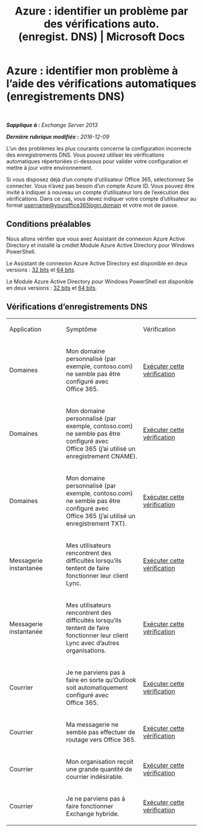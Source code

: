 ﻿---
title: 'Azure : identifier un problème par des vérifications auto. (enregist. DNS) | Microsoft Docs'
TOCTitle: 'Azure : identifier mon problème à l’aide des vérifications automatiques (enregistrements DNS)'
ms:assetid: 1ef42cde-4df4-401a-b8f2-494630996ca8
ms:mtpsurl: https://technet.microsoft.com/fr-fr/library/Dn793619(v=EXCHG.150)
ms:contentKeyID: 62629989
ms.date: 05/23/2018
mtps_version: v=EXCHG.150
ms.translationtype: MT
---

# Azure : identifier mon problème à l’aide des vérifications automatiques (enregistrements DNS)

 

_**Sapplique à :** Exchange Server 2013_

_**Dernière rubrique modifiée :** 2016-12-09_

L’un des problèmes les plus courants concerne la configuration incorrecte des enregistrements DNS. Vous pouvez utiliser les vérifications automatiques répertoriées ci-dessous pour valider votre configuration et mettre à jour votre environnement.

Si vous disposez déjà d’un compte d’utilisateur Office 365, sélectionnez Se connecter. Vous n’avez pas besoin d’un compte Azure ID. Vous pouvez être invité à indiquer à nouveau un compte d’utilisateur lors de l’exécution des vérifications. Dans ce cas, vous devez indiquer votre compte d’utilisateur au format username@youroffice365login.domain et votre mot de passe.

## Conditions préalables

Nous allons vérifier que vous avez Assistant de connexion Azure Active Directory et installé la cmdlet Module Azure Active Directory pour Windows PowerShell.

Le Assistant de connexion Azure Active Directory est disponible en deux versions : [32 bits](https://go.microsoft.com/fwlink/?linkid=286261) et [64 bits](https://go.microsoft.com/fwlink/?linkid=286262).

Le Module Azure Active Directory pour Windows PowerShell est disponible en deux versions : [32 bits](https://go.microsoft.com/fwlink/?linkid=286258) et [64 bits](https://go.microsoft.com/fwlink/?linkid=286259).

## Vérifications d’enregistrements DNS


<table>
<colgroup>
<col style="width: 33%" />
<col style="width: 33%" />
<col style="width: 33%" />
</colgroup>
<tbody>
<tr class="odd">
<td><p>Application</p></td>
<td><p>Symptôme</p></td>
<td><p>Vérification</p></td>
</tr>
<tr class="even">
<td><p>Domaines</p></td>
<td><p>Mon domaine personnalisé (par exemple, contoso.com) ne semble pas être configuré avec Office 365.</p></td>
<td><p><a href="https://go.microsoft.com/?linkid=9834905">Exécuter cette vérification</a></p></td>
</tr>
<tr class="odd">
<td><p>Domaines</p></td>
<td><p>Mon domaine personnalisé (par exemple, contoso.com) ne semble pas être configuré avec Office 365 (j’ai utilisé un enregistrement CNAME).</p></td>
<td><p><a href="https://go.microsoft.com/?linkid=9834905">Exécuter cette vérification</a></p></td>
</tr>
<tr class="even">
<td><p>Domaines</p></td>
<td><p>Mon domaine personnalisé (par exemple, contoso.com) ne semble pas être configuré avec Office 365 (j’ai utilisé un enregistrement TXT).</p></td>
<td><p><a href="https://go.microsoft.com/?linkid=9834905">Exécuter cette vérification</a></p></td>
</tr>
<tr class="odd">
<td><p>Messagerie instantanée</p></td>
<td><p>Mes utilisateurs rencontrent des difficultés lorsqu’ils tentent de faire fonctionner leur client Lync.</p></td>
<td><p><a href="https://go.microsoft.com/?linkid=9834901">Exécuter cette vérification</a></p></td>
</tr>
<tr class="even">
<td><p>Messagerie instantanée</p></td>
<td><p>Mes utilisateurs rencontrent des difficultés lorsqu’ils tentent de faire fonctionner leur client Lync avec d’autres organisations.</p></td>
<td><p><a href="https://go.microsoft.com/?linkid=9834902">Exécuter cette vérification</a></p></td>
</tr>
<tr class="odd">
<td><p>Courrier</p></td>
<td><p>Je ne parviens pas à faire en sorte qu’Outlook soit automatiquement configuré avec Office 365.</p></td>
<td><p><a href="https://go.microsoft.com/?linkid=9834897">Exécuter cette vérification</a></p></td>
</tr>
<tr class="even">
<td><p>Courrier</p></td>
<td><p>Ma messagerie ne semble pas effectuer de routage vers Office 365.</p></td>
<td><p><a href="https://go.microsoft.com/?linkid=9834898">Exécuter cette vérification</a></p></td>
</tr>
<tr class="odd">
<td><p>Courrier</p></td>
<td><p>Mon organisation reçoit une grande quantité de courrier indésirable.</p></td>
<td><p><a href="https://go.microsoft.com/?linkid=9834903">Exécuter cette vérification</a></p></td>
</tr>
<tr class="even">
<td><p>Courrier</p></td>
<td><p>Je ne parviens pas à faire fonctionner Exchange hybride.</p></td>
<td><p><a href="https://go.microsoft.com/?linkid=9834904">Exécuter cette vérification</a></p></td>
</tr>
</tbody>
</table>

